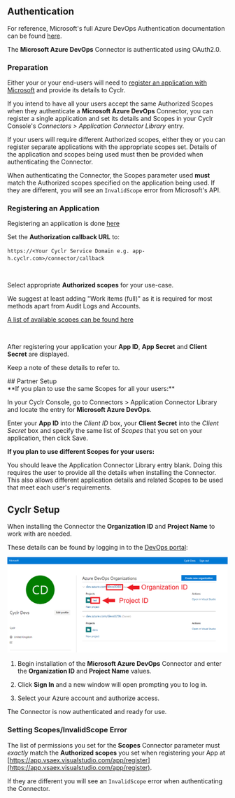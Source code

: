 
<section class="authentication" markdown="1">

## Authentication

<div class="section-content" markdown="1">

For reference, Microsoft's full Azure DevOps Authentication documentation can be found [here](https://docs.microsoft.com/en-us/azure/devops/integrate/get-started/authentication/oauth?view=azure-devops).

The **Microsoft Azure DevOps** Connector is authenticated using OAuth2.0.

### Preparation

Either your or your end-users will need to [register an application with Microsoft](https://app.vsaex.visualstudio.com/app/register) and provide its details to Cyclr.

If you intend to have all your users accept the same Authorized Scopes when they authenticate a **Microsoft Azure DevOps** Connector, you can register a single application and set its details and Scopes in your Cyclr Console's *Connectors > Application Connector Library* entry.

If your users will require different Authorized scopes, either they or you can register separate applications with the appropriate scopes set.  Details of the application and scopes being used must then be provided when authenticating the Connector.

When authenticating the Connector, the Scopes parameter used **must** match the Authorized scopes specified on the application being used.  If they are different, you will see an `InvalidScope` error from Microsoft's API.

### Registering an Application

Registering an application is done [here](https://app.vsaex.visualstudio.com/app/register)

Set the **Authorization callback URL** to:

`https://<Your Cyclr Service Domain e.g. app-h.cyclr.com>/connector/callback`

<br />

Select appropriate **Authorized scopes** for your use-case.

We suggest at least adding "Work items (full)" as it is required for most methods apart from Audit Logs and Accounts.
 
[A list of available scopes can be found here](https://docs.microsoft.com/en-us/azure/devops/integrate/get-started/authentication/oauth?toc=%2Fazure%2Fdevops%2Forganizations%2Ftoc.json&bc=%2Fazure%2Fdevops%2Forganizations%2Fbreadcrumb%2Ftoc.json&view=azure-devops#scopes)

<br />

After registering your application your **App ID**, **App Secret** and **Client Secret** are displayed.

Keep a note of these details to refer to.
</div>
</section>

<section class="setup partner" markdown="1">
## Partner Setup

<div class="section-content" markdown="1">
**If you plan to use the same Scopes for all your users:**

In your Cyclr Console, go to Connectors > Application Connector Library and locate the entry for **Microsoft Azure DevOps**.

Enter your **App ID** into the *Client ID* box, your **Client Secret** into the *Client Secret* box and specify the same list of *Scopes* that you set on your application, then click Save.

**If you plan to use different Scopes for your users:**

You should leave the Application Connector Library entry blank.  Doing this requires the user to provide all the details when installing the Connector.  This also allows different application details and related Scopes to be used that meet each user's requirements.


</div>
</section>

<div class="section-content" markdown="1">

## Cyclr Setup

<div class="section-content" markdown="1">

When installing the Connector the **Organization ID** and **Project Name** to work with are needed.

These details can be found by logging in to the [DevOps portal](https://aex.dev.azure.com/):

<img src="./images/AzureDevOps1.png" style="zoom:75%;" />

<br />

1. Begin installation of the **Microsoft Azure DevOps** Connector and enter the **Organization ID** and **Project Name** values.

2. Click **Sign In** and a new window will open prompting you to log in.

3. Select your Azure account and authorize access.

The Connector is now authenticated and ready for use.


### Setting Scopes/InvalidScope Error

The list of permissions you set for the **Scopes** Connector parameter must *exactly* match the **Authorized scopes** you set when registering your App at [https://app.vsaex.visualstudio.com/app/register](https://app.vsaex.visualstudio.com/app/register).

If they are different you will see an `InvalidScope` error when authenticating the Connector.

</div>
</section>